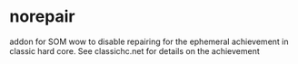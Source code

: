 # norepair
addon for SOM wow to disable repairing for the ephemeral achievement in classic hard core. See classichc.net for details on the achievement

